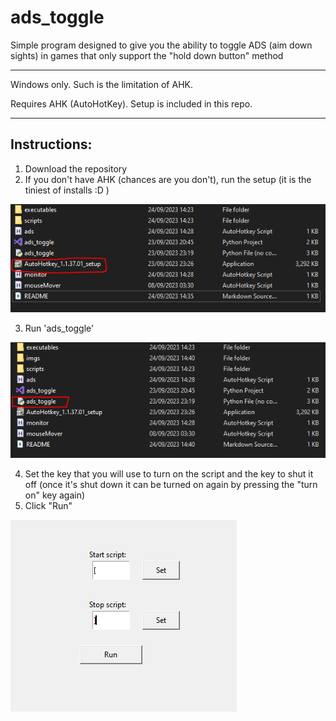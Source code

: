 # ads_toggle
Simple program designed to give you the ability to toggle ADS (aim down sights) in games that only support the "hold down button" method

<hr>

Windows only. Such is the limitation of AHK.

Requires AHK (AutoHotKey). Setup is included in this repo. 

<hr>

## Instructions:

1. Download the repository
2. If you don't have AHK (chances are you don't), run the setup (it is the tiniest of installs :D )

![Alt Text](imgs/img1.png)

3. Run 'ads_toggle'

![Alt Text](imgs/img2.png)

4. Set the key that you will use to turn on the script and the key to shut it off (once it's shut down it can be turned on again by pressing the "turn on" key again)
5. Click "Run"

![Alt Text](imgs/img3.png)
